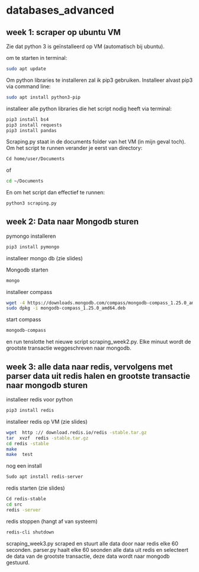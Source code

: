 # databases_advanced

## week 1: scraper op ubuntu VM

Zie dat python 3 is geïnstalleerd op VM (automatisch bij ubuntu).

om te starten in terminal: 
```bash
sudo apt update
```

Om python libraries te installeren zal ik pip3 gebruiken. Installeer alvast pip3 via command line:
```bash
sudo apt install python3-pip
```

installeer alle python libraries die het script nodig heeft via terminal:
```bash
pip3 install bs4
pip3 install requests
pip3 install pandas
```

Scraping.py staat in de documents folder van het VM (in mijn geval toch). Om het script te runnen verander je eerst van directory:
```bash
Cd home/user/Documents
```
of
```bash
cd ~/Documents
```

En om het script dan effectief te runnen:
```bash
python3 scraping.py
```

## week 2: Data naar Mongodb sturen

pymongo installeren
```bash
pip3 install pymongo
```
installeer mongo db (zie slides)

Mongodb starten
```bash
mongo
```
installeer compass
```bash
wget -4 https://downloads.mongodb.com/compass/mongodb-compass_1.25.0_amd64.deb
sudo dpkg -i mongodb-compass_1.25.0_amd64.deb
```
start compass
```bash
mongodb-compass
```

en run tenslotte het nieuwe script scraping_week2.py. Elke minuut wordt de grootste transactie weggeschreven naar mongodb.

## week 3: alle data naar redis, vervolgens met parser data uit redis halen en grootste transactie naar mongodb sturen

installeer redis voor python
```bash
pip3 install redis
```
installeer redis op VM (zie slides)
```bash
wget  http :// download.redis.io/redis -stable.tar.gz
tar  xvzf  redis -stable.tar.gz
cd redis -stable
make
make  test
```
nog een install
```bash
Sudo apt install redis-server
```
redis starten (zie slides)
```bash
Cd redis-stable
cd src
redis -server
```
redis stoppen (hangt af van systeem)
```bash
redis-cli shutdown
```

scraping_week3.py scraped en stuurt alle data door naar redis elke 60 seconden. parser.py haalt elke 60 seonden alle data uit redis en selecteert de data van de grootste transactie, deze data wordt naar mongodb gestuurd.
